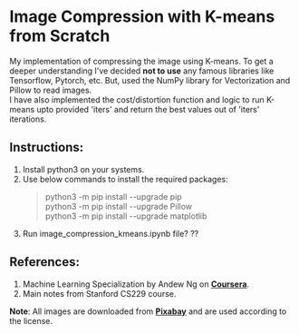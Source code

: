 # Image Compression with K-means from Scratch
My implementation of compressing the image using K-means. To get a deeper understanding I've decided **not to use** any famous libraries like Tensorflow, Pytorch, etc. But, used the NumPy library for Vectorization and Pillow to read images.  
I have also implemented the cost/distortion function and logic to run K-means upto provided 'iters' and return the best values out of 'iters' iterations.  

## Instructions:
1) Install python3 on your systems.
2) Use below commands to install the required packages:
    >python3 -m pip install --upgrade pip  
    >python3 -m pip install --upgrade Pillow  
    >python3 -m pip install --upgrade matplotlib  
3) Run image_compression_kmeans.ipynb file? ??

## References:
1) Machine Learning Specialization by Andew Ng on [**Coursera**](https://www.coursera.org/specializations/machine-learning-introduction).  
2) Main notes from Stanford CS229 course.  

**Note**: All images are downloaded from [**Pixabay**](https://pixabay.com) and are used according to the license.